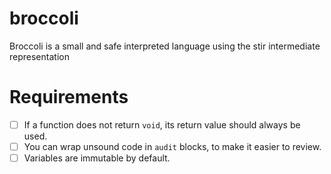 # broccoli
Broccoli is a small and safe interpreted language using the stir intermediate representation

# Requirements

* [ ] If a function does not return `void`, its return value should always be used.
* [ ] You can wrap unsound code in `audit` blocks, to make it easier to review.
* [ ] Variables are immutable by default.
